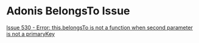 # Adonis BelongsTo Issue

[Issue 530 - Error: this.belongsTo is not a function when second parameter is not a primaryKey](https://github.com/adonisjs/lucid/issues/530)
